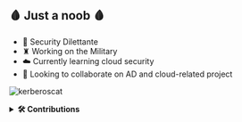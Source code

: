 ## 🩸 Just a noob 🩸

- 🔱 Security Dilettante
- ♜ Working on the Military
- ☁️ Currently learning cloud security
- 🍻 Looking to collaborate on AD and cloud-related project

![kerberoscat](https://github.com/user-attachments/assets/f1465943-4960-4ecd-8a55-cdbf9221f04b)

 <details>
  <summary><b>🛠️ Contributions</b></summary>
  <br/>
   
| Project                                                                        | Project Short Description                                                                                                             | Contribution                                                                                                                |
| ------------------------------------------------------------------------------ | ------------------------------------------------------------------------------------------------------------------------------------- | --------------------------------------------------------------------------------------------------------------------------- |
| [BloodHoundCE](https://github.com/SpecterOps/BloodHound)                       | BloodHound uses graph theory to reveal the hidden and often unintended relationships within an Active Directory or Azure environment. | Improvements in ACL/ACE Abuses Documentation                                                                                |
| [adPEAS](https://github.com/61106960/adPEAS)                                   | adPEAS is a Powershell tool to automate Active Directory enumeration.                                                                 | Updated the SharpHound Ingestor to match that of BloodHoundCE                                                               |
| [The Hacker Recipes](https://github.com/The-Hacker-Recipes/The-Hacker-Recipes) | This project is aimed at freely providing technical guides on various hacking topics.                                                 | Various commits related to Cross-Domain/Cross-Forest/bastion Forest Attacks, DNA enumeration on AD and WebClient abuses     |
| [SecLists](https://github.com/danielmiessler/SecLists)                         | SecLists is a collection of multiple types of lists used during security assessments, collected in one place.                         | Added a wordlist with commonly used rotated passwords on enterprise environments .                                          |
| [AzSubEnum](https://github.com/yuyudhn/AzSubEnum)                              | AzSubEnum is a specialized subdomain enumeration tool tailored for Azure services.                                                    | Added enhanced recon capabilities related to Blob Containers that allow Anonymous Access and publicly accessible Blob files |
| [Internal All The Things](https://github.com/swisskyrepo/InternalAllTheThings) | Active Directory and Internal Pentest Cheatsheets                                                                                     | Updated the Network Pivoting Techniques to include instructions for [ligolo-ng](https://github.com/nicocha30/ligolo-ng)     |

